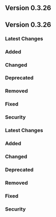 ## Version 0.3.26

## Version 0.3.26

### Latest Changes

### Added

### Changed

### Deprecated

### Removed

### Fixed

### Security


### Latest Changes

### Added

### Changed

### Deprecated

### Removed

### Fixed

### Security

